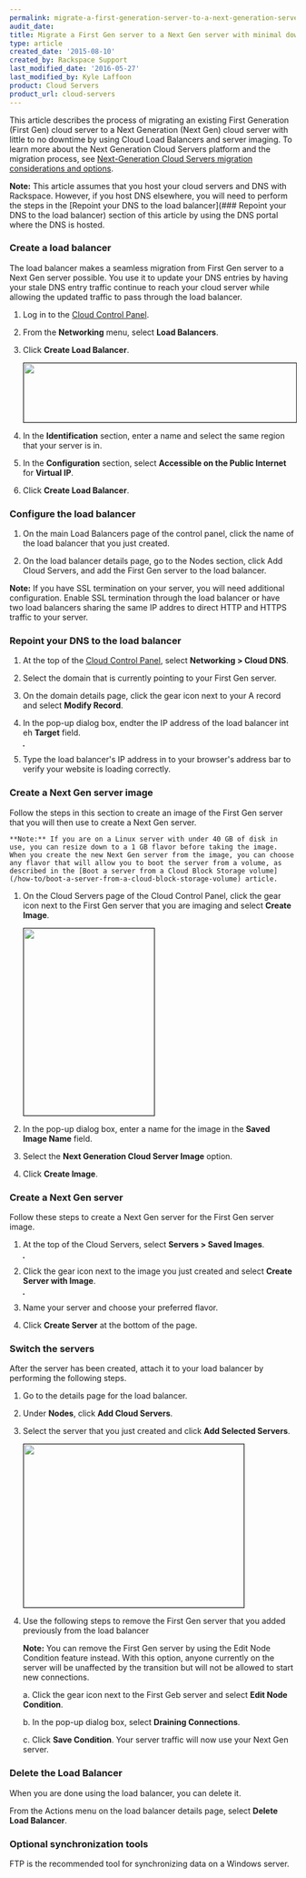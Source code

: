 ```yaml
---
permalink: migrate-a-first-generation-server-to-a-next-generation-server-with-minimal-downtime/
audit_date:
title: Migrate a First Gen server to a Next Gen server with minimal downtime
type: article
created_date: '2015-08-10'
created_by: Rackspace Support
last_modified_date: '2016-05-27'
last_modified_by: Kyle Laffoon
product: Cloud Servers
product_url: cloud-servers
---
```


This article describes the process of migrating an existing First Generation (First Gen) cloud server to a Next Generation (Next Gen) cloud server with little to no downtime by using Cloud Load Balancers and server imaging. To learn more about the Next Generation Cloud Servers platform and the migration process, see [Next-Generation Cloud Servers migration considerations and options](/how-to/next-generation-cloud-servers-migration-considerations-and-options).

**Note:** This article assumes that you host your cloud servers and DNS with Rackspace. However, if you host DNS elsewhere, you will need to perform the steps in the  [Repoint your DNS to the load balancer](### Repoint your DNS to the load balancer) section of this article by using the DNS portal where the DNS is hosted.

### Create a load balancer

The load balancer makes a seamless migration from First Gen server to a Next Gen server possible. You use it to update your DNS entries by having your stale DNS entry traffic continue to reach your cloud server while allowing the updated traffic to pass through the load balancer.

1. Log in to the [Cloud Control Panel](https://mycloud.rackspace.com).

2. From the **Networking** menu, select **Load Balancers**.

3. Click **Create Load Balancer**.

   <img src="{% asset_path cloud-servers/migrate-a-first-generation-server-to-a-next-generation-server-with-minimal-downtime/1941-2_0.png %}" width="520" height="104" border="1" alt=""  />

4. In the **Identification** section, enter a name and select the same region that your server is in.

5. In the **Configuration** section, select **Accessible on the Public Internet** for **Virtual IP**.

6. Click **Create Load Balancer**.

### Configure the load balancer

1.	On the main Load Balancers page of the control panel, click the name of the load balancer that you just created.

2.	On the load balancer details page, go to the Nodes section, click Add Cloud Servers, and add the First Gen server to the load balancer.

**Note:** If you have SSL termination on your server, you will need additional configuration. Enable SSL termination through the load balancer or have two load balancers sharing the same IP addres to direct HTTP and HTTPS traffic to your server.

### Repoint your DNS to the load balancer

1. At the top of the [Cloud Control Panel](https://mycloud.rackspace.com/), select **Networking > Cloud DNS**.

2. Select the domain that is currently pointing to your First Gen server.

3. On the domain details page, click the gear icon next to your A record and select **Modify Record**.

4. In the pop-up dialog box, endter the IP address of the load balancer int eh **Target** field.

    <img src="{% asset_path cloud-servers/migrate-a-first-generation-server-to-a-next-generation-server-with-minimal-downtime/4782-7_0.png %}" border="1" alt=""  />

5. Type the load balancer's IP address in to your browser's address bar to verify your website is loading correctly.

### Create a Next Gen server image

Follow the steps in this section to create an image of the First Gen server that you will then use to create a Next Gen server.

    **Note:** If you are on a Linux server with under 40 GB of disk in use, you can resize down to a 1 GB flavor before taking the image. When you create the new Next Gen server from the image, you can choose any flavor that will allow you to boot the server from a volume, as described in the [Boot a server from a Cloud Block Storage volume](/how-to/boot-a-server-from-a-cloud-block-storage-volume) article.

1. On the Cloud Servers page of the Cloud Control Panel, click the gear icon next to the First Gen server that you are imaging and select **Create Image**.

   <img src="{% asset_path cloud-servers/migrate-a-first-generation-server-to-a-next-generation-server-with-minimal-downtime/4782-5_0.png %}" width="230" height="329" border="1" alt=""  />

2. In the pop-up dialog box, enter a name for the image in the **Saved Image Name** field.

3. Select the **Next Generation Cloud Server Image** option.

4. Click **Create Image**.

### Create a Next Gen server

Follow these steps to create a Next Gen server for the First Gen server image.

1. At the top of the Cloud Servers, select **Servers > Saved Images**.

   <img src="{% asset_path cloud-servers/migrate-a-first-generation-server-to-a-next-generation-server-with-minimal-downtime/4782-7_0.png %}" border="1" alt=""  />

2. Click the gear icon next to the image you just created and select **Create Server with Image**.

    <img src="{% asset_path cloud-servers/migrate-a-first-generation-server-to-a-next-generation-server-with-minimal-downtime/4782-8_0.png %}" border="1" alt=""  />

3. Name your server and choose your preferred flavor.

4. Click **Create Server** at the bottom of the page.

### Switch the servers

After the server has been created, attach it to your load balancer by performing the following steps.

1. Go to the details page for the load balancer.

2. Under **Nodes**, click **Add Cloud Servers**.

3. Select the server that you just created and click **Add Selected Servers**.

    <img src="{% asset_path cloud-servers/migrate-a-first-generation-server-to-a-next-generation-server-with-minimal-downtime/4782-11_0.png %}" width="388" height="287" border="1" alt=""  />

4. Use the following steps to remove the First Gen server that you added previously from the load balancer

   **Note:** You can remove the First Gen server by using the Edit Node Condition feature instead. With this option, anyone currently on the server will be unaffected by the transition but will not be allowed to start new connections.

   a. Click the gear icon next to the First Geb server and select **Edit Node Condition**.

   b. In the pop-up dialog box, select **Draining Connections**.

   c. Click **Save Condition**.
   Your server traffic will now use your Next Gen server.

### Delete the Load Balancer

When you are done using the load balancer, you can delete it.

From the Actions menu on the load balancer details page, select **Delete Load Balancer**. 

### Optional synchronization tools

FTP is the recommended tool for synchronizing data on a Windows server.
